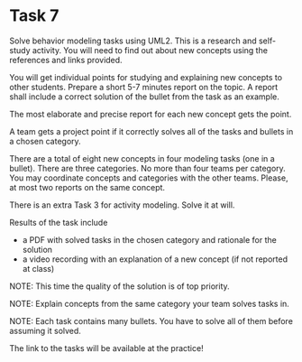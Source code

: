 # Task 7  

Solve behavior modeling tasks using UML2. This is a research and self-study activity. You will need to find out about new concepts using the references and links provided.

You will get individual points for studying and explaining new concepts to other students. Prepare a short 5-7 minutes report on the topic. A report shall include a correct solution of the bullet from the task as an example. 

The most elaborate and precise report for each new concept gets the point.

A team gets a project point if it correctly solves all of the tasks and bullets in a chosen category. 

There are a total of eight new concepts in four modeling tasks (one in a bullet). There are three categories. No more than four teams per category. You may coordinate concepts and categories with the other teams. Please, at most two reports on the same concept.

There is an extra Task 3 for activity modeling. Solve it at will.

Results of the task include
- a PDF with solved tasks in the chosen category and rationale for the solution
- a video recording with an explanation of a new concept (if not reported at class)

NOTE: This time the quality of the solution is of top priority.

NOTE: Explain concepts from the same category your team solves tasks in.

NOTE: Each task contains many bullets. You have to solve all of them before assuming it solved.

The link to the tasks will be available at the practice!
